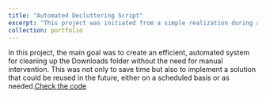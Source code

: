 ```yaml
---
title: "Automated Decluttering Script"
excerpt: "This project was initiated from a simple realization during a routine check in PowerShell: my Downloads folder was cluttered with an overwhelming number of files. Manually sorting and deleting these files seemed like a daunting task, so I turned to Python and automation to streamline the process..<br/><img src='/images/powershell.png'>"
collection: portfolio
---
```

In this project, the main goal was to create an efficient, automated system for cleaning up the Downloads folder without the need for manual intervention. This was not only to save time but also to implement a solution that could be reused in the future, either on a scheduled basis or as needed.[Check the code](https://github.com/Carvas91/Carlos_Vasconez_portfolio/tree/main/DownloadDeClutter)